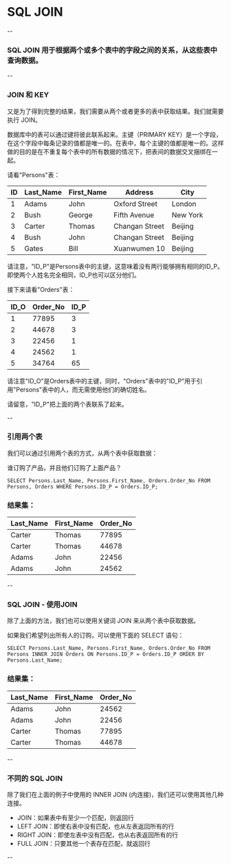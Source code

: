 # SQL JOIN

--

### SQL JOIN 用于根据两个或多个表中的字段之间的关系，从这些表中查询数据。

--

### JOIN 和 KEY

又是为了得到完整的结果，我们需要从两个或者更多的表中获取结果。我们就需要执行 JOIN。

数据库中的表可以通过键将彼此联系起来。主键（PRIMARY KEY）是一个字段，在这个字段中每条记录的值都是唯一的。在表中，每个主键的值都是唯一的。这样做的目的是在不重复每个表中的所有数据的情况下，把表间的数据交叉捆绑在一起。

请看"Persons"表：

ID | Last_Name | First_Name | Address        | City
---|-----------|------------|----------------|---------
1  | Adams     | John       | Oxford Street  | London
2  | Bush      | George     | Fifth Avenue   | New York
3  | Carter    | Thomas     | Changan Street | Beijing
4  | Bush      | John       | Changan Street | Beijing
5  | Gates     | Bill       | Xuanwumen 10   | Beijing

请注意，"ID_P"是Persons表中的主键，这意味着没有两行能够拥有相同的ID_P。即使两个人姓名完全相同，ID_P也可以区分他们。

接下来请看"Orders"表：

ID_O | Order_No | ID_P |
-----|----------|------|
1    |    77895 |    3 |
2    |    44678 |    3 |
3    |    22456 |    1 |
4    |    24562 |    1 |
5    |    34764 |   65 |

请注意"ID_O"是Orders表中的主键，同时，"Orders"表中的"ID_P"用于引用"Persons"表中的人，而无需使用他们的确切姓名。

请留意，"ID_P"把上面的两个表联系了起来。

--

### 引用两个表

我们可以通过引用两个表的方式，从两个表中获取数据：

谁订购了产品，并且他们订购了上面产品？

```
SELECT Persons.Last_Name, Persons.First_Name, Orders.Order_No FROM Persons, Orders WHERE Persons.ID_P = Orders.ID_P;
```

### 结果集：


Last_Name | First_Name | Order_No |
----------|------------|----------|
Carter    | Thomas     |    77895 |
Carter    | Thomas     |    44678 |
Adams     | John       |    22456 |
Adams     | John       |    24562 |

--

### SQL JOIN - 使用JOIN

除了上面的方法，我们也可以使用关键词 JOIN 来从两个表中获取数据。

如果我们希望列出所有人的订购，可以使用下面的 SELECT 语句：

```
SELECT Persons.Last_Name, Persons.First_Name, Orders.Order_No FROM Persons INNER JOIN Orders ON Persons.ID_P = Orders.ID_P ORDER BY Persons.Last_Name;
```

### 结果集：

Last_Name | First_Name | Order_No |
----------|------------|----------|
Adams     | John       |    24562 |
Adams     | John       |    22456 |
Carter    | Thomas     |    77895 |
Carter    | Thomas     |    44678 |

--

### 不同的 SQL JOIN

除了我们在上面的例子中使用的 INNER JOIN (内连接)，我们还可以使用其他几种连接。

* JOIN：如果表中有至少一个匹配，则返回行
* LEFT JOIN：即使右表中没有匹配，也从左表返回所有的行
* RIGHT JOIN：即使左表中没有匹配，也从右表返回所有的行
* FULL JOIN：只要其他一个表存在匹配，就返回行

--
